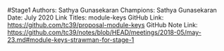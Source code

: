 #Stage1
Authors: Sathya Gunasekaran
Champions: Sathya Gunasekaran
Date: July 2020
Link Titles: module-keys
GitHub Link: https://github.com/tc39/proposal-module-keys
GitHub Note Link: https://github.com/tc39/notes/blob/HEAD/meetings/2018-05/may-23.md#module-keys-strawman-for-stage-1
